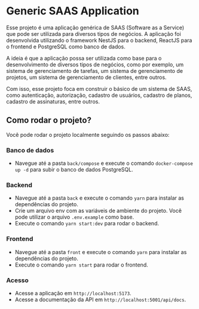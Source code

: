 # Generic SAAS Application
Esse projeto é uma aplicação genérica de SAAS (Software as a Service) que pode ser utilizada para diversos tipos de negócios. A aplicação foi desenvolvida utilizando o framework NestJS para o backend, ReactJS para o frontend e PostgreSQL como banco de dados.

A ideia é que a aplicação possa ser utilizada como base para o desenvolvimento de diversos tipos de negócios, como por exemplo, um sistema de gerenciamento de tarefas, um sistema de gerenciamento de projetos, um sistema de gerenciamento de clientes, entre outros.

Com isso, esse projeto foca em construir o básico de um sistema de SAAS, como autenticação, autorização, cadastro de usuários, cadastro de planos, cadastro de assinaturas, entre outros.

## Como rodar o projeto?
Você pode rodar o projeto localmente seguindo os passos abaixo:

### Banco de dados
- Navegue até a pasta `back/compose` e execute o comando `docker-compose up -d` para subir o banco de dados PostgreSQL.

### Backend
- Navegue até a pasta `back` e execute o comando `yarn` para instalar as dependências do projeto.
- Crie um arquivo env com as variáveis de ambiente do projeto. Você pode utilizar o arquivo `.env.example` como base.
- Execute o comando `yarn start:dev` para rodar o backend.

### Frontend
- Navegue até a pasta `front` e execute o comando `yarn` para instalar as dependências do projeto.
- Execute o comando `yarn start` para rodar o frontend.

### Acesso
- Acesse a aplicação em `http://localhost:5173`.
- Acesse a documentação da API em `http://localhost:5001/api/docs`.